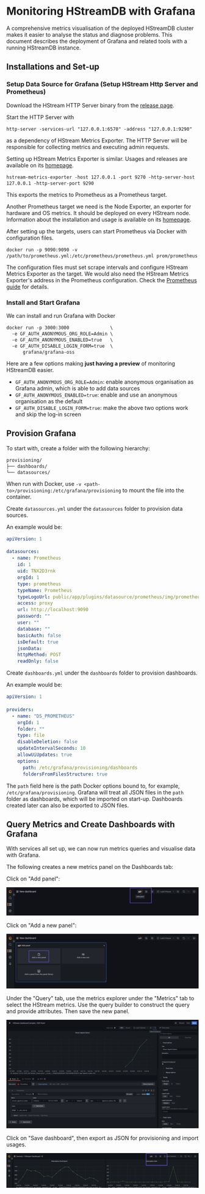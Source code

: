 # Monitoring HStreamDB with Grafana

A comprehensive metrics visualisation of the deployed HStreamDB cluster makes it
easier to analyse the status and diagnose problems. This document describes the
deployment of Grafana and related tools with a running HStreamDB instance.

## Installations and Set-up

### Setup Data Source for Grafana (Setup HStream Http Server and Prometheus)

Download the HStream HTTP Server binary from the
[release page](https://github.com/hstreamdb/http-services/releases).

Start the HTTP Server with

```
http-server -services-url "127.0.0.1:6570" -address "127.0.0.1:9290"
```

as a dependency of HStream Metrics Exporter. The HTTP Server will be responsible
for collecting metrics and executing admin requests.

Setting up HStream Metrics Exporter is similar. Usages and releases are
available on its
[homepage](https://github.com/hstreamdb/hstream-metrics-exporter).

```
hstream-metrics-exporter -host 127.0.0.1 -port 9270 -http-server-host 127.0.0.1 -http-server-port 9290
```

This exports the metrics to Prometheus as a Prometheus target.

Another Prometheus target we need is the Node Exporter, an exporter for hardware
and OS metrics. It should be deployed on every HStream node. Information about
the installation and usage is available on its
[homepage](https://github.com/prometheus/node_exporter).

After setting up the targets, users can start Prometheus via Docker with
configuration files.

```
docker run -p 9090:9090 -v /path/to/prometheus.yml:/etc/prometheus/prometheus.yml prom/prometheus
```

The configuration files must set scrape intervals and configure HStream Metrics
Exporter as the target. We would also need the HStream Metrics Exporter's
address in the Prometheus configuration. Check the
[Prometheus guide](https://prometheus.io/docs/prometheus/latest/getting_started/)
for details.

### Install and Start Grafana

We can install and run Grafana with Docker

```
docker run -p 3000:3000               \
  -e GF_AUTH_ANONYMOUS_ORG_ROLE=Admin \
  -e GF_AUTH_ANONYMOUS_ENABLED=true   \
  -e GF_AUTH_DISABLE_LOGIN_FORM=true  \
      grafana/grafana-oss
```

Here are a few options making **just having a preview** of monitoring HStreamDB
easier.

- `GF_AUTH_ANONYMOUS_ORG_ROLE=Admin`: enable anonymous organisation as Grafana
  admin, which is able to add data sources
- `GF_AUTH_ANONYMOUS_ENABLED=true`: enable and use an anonymous organisation as
  the default
- `GF_AUTH_DISABLE_LOGIN_FORM=true`: make the above two options work and skip
  the log-in screen

## Provision Grafana

To start with, create a folder with the following hierarchy:

```
provisioning/
├── dashboards/
└── datasources/
```

When run with Docker, use `-v <path-to>/provisioning:/etc/grafana/provisioning`
to mount the file into the container.

Create `datasources.yml` under the `datasources` folder to provision data
sources.

An example would be:

```yml
apiVersion: 1

datasources:
  - name: Prometheus
    id: 1
    uid: TNX2D3rnk
    orgId: 1
    type: prometheus
    typeName: Prometheus
    typeLogoUrl: public/app/plugins/datasource/prometheus/img/prometheus_logo.svg
    access: proxy
    url: http://localhost:9090
    password: ""
    user: ""
    database: ""
    basicAuth: false
    isDefault: true
    jsonData:
    httpMethod: POST
    readOnly: false
```

Create `dashboards.yml` under the `dashboards` folder to provision dashboards.

An example would be:

```yml
apiVersion: 1

providers:
  - name: "DS_PROMETHEUS"
    orgId: 1
    folder: ""
    type: file
    disableDeletion: false
    updateIntervalSeconds: 10
    allowUiUpdates: true
    options:
      path: /etc/grafana/provisioning/dashboards
      foldersFromFilesStructure: true
```

The `path` field here is the path Docker options bound to, for example,
`/etc/grafana/provisioning`. Grafana will treat all JSON files in the `path`
folder as dashboards, which will be imported on start-up. Dashboards created
later can also be exported to JSON files.

## Query Metrics and Create Dashboards with Grafana

With services all set up, we can now run metrics queries and visualise data with
Grafana.

The following creates a new metrics panel on the Dashboards tab:

Click on "Add panel":

![](./grafana/add-panel.png)

Click on "Add a new panel":

![](./grafana/add-a-panel.png)

Under the "Query" tab, use the metrics explorer under the "Metrics" tab to
select the HStream metrics. Use the query builder to construct the query and
provide attributes. Then save the new panel.

![](./grafana/create-dashboard.png)

Click on "Save dashboard", then export as JSON for provisioning and import
usages.

![](./grafana/save.png)
